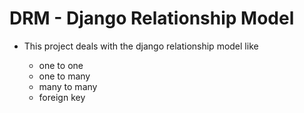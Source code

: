 # DRM - Django Relationship Model

- This project deals with the django relationship model like 

    - one to one
    - one to many
    - many to many
    - foreign key

    